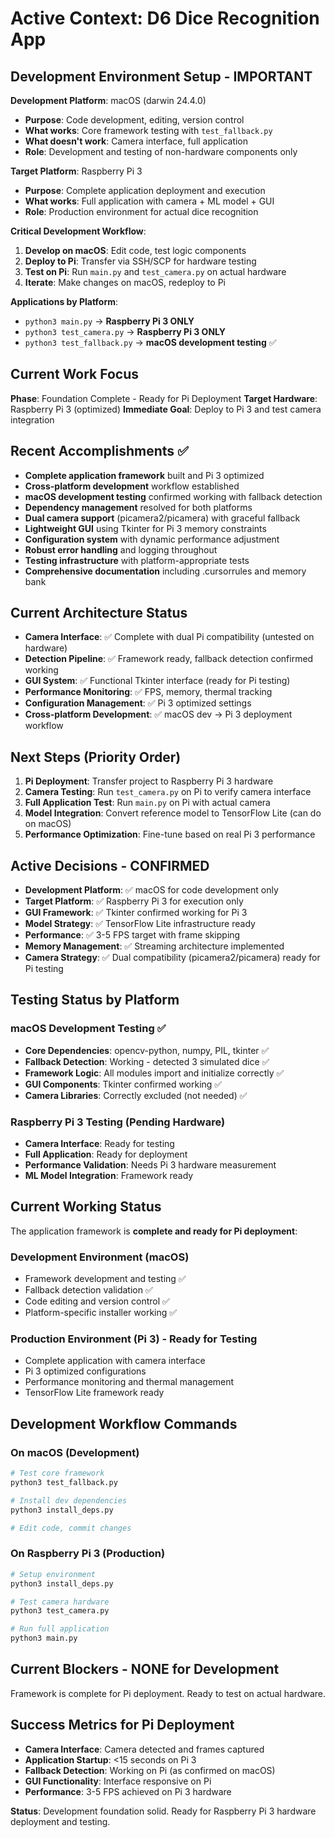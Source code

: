 # Active Context: D6 Dice Recognition App

## Development Environment Setup - IMPORTANT

**Development Platform**: macOS (darwin 24.4.0)

- **Purpose**: Code development, editing, version control
- **What works**: Core framework testing with `test_fallback.py`
- **What doesn't work**: Camera interface, full application
- **Role**: Development and testing of non-hardware components only

**Target Platform**: Raspberry Pi 3

- **Purpose**: Complete application deployment and execution
- **What works**: Full application with camera + ML model + GUI
- **Role**: Production environment for actual dice recognition

**Critical Development Workflow**:

1. **Develop on macOS**: Edit code, test logic components
2. **Deploy to Pi**: Transfer via SSH/SCP for hardware testing
3. **Test on Pi**: Run `main.py` and `test_camera.py` on actual hardware
4. **Iterate**: Make changes on macOS, redeploy to Pi

**Applications by Platform**:

- `python3 main.py` → **Raspberry Pi 3 ONLY**
- `python3 test_camera.py` → **Raspberry Pi 3 ONLY**
- `python3 test_fallback.py` → **macOS development testing** ✅

## Current Work Focus

**Phase**: Foundation Complete - Ready for Pi Deployment
**Target Hardware**: Raspberry Pi 3 (optimized)
**Immediate Goal**: Deploy to Pi 3 and test camera integration

## Recent Accomplishments ✅

- **Complete application framework** built and Pi 3 optimized
- **Cross-platform development** workflow established
- **macOS development testing** confirmed working with fallback detection
- **Dependency management** resolved for both platforms
- **Dual camera support** (picamera2/picamera) with graceful fallback
- **Lightweight GUI** using Tkinter for Pi 3 memory constraints
- **Configuration system** with dynamic performance adjustment
- **Robust error handling** and logging throughout
- **Testing infrastructure** with platform-appropriate tests
- **Comprehensive documentation** including .cursorrules and memory bank

## Current Architecture Status

- **Camera Interface**: ✅ Complete with dual Pi compatibility (untested on hardware)
- **Detection Pipeline**: ✅ Framework ready, fallback detection confirmed working
- **GUI System**: ✅ Functional Tkinter interface (ready for Pi testing)
- **Performance Monitoring**: ✅ FPS, memory, thermal tracking
- **Configuration Management**: ✅ Pi 3 optimized settings
- **Cross-platform Development**: ✅ macOS dev → Pi 3 deployment workflow

## Next Steps (Priority Order)

1. **Pi Deployment**: Transfer project to Raspberry Pi 3 hardware
2. **Camera Testing**: Run `test_camera.py` on Pi to verify camera interface
3. **Full Application Test**: Run `main.py` on Pi with actual camera
4. **Model Integration**: Convert reference model to TensorFlow Lite (can do on macOS)
5. **Performance Optimization**: Fine-tune based on real Pi 3 performance

## Active Decisions - CONFIRMED

- **Development Platform**: ✅ macOS for code development only
- **Target Platform**: ✅ Raspberry Pi 3 for execution only
- **GUI Framework**: ✅ Tkinter confirmed working for Pi 3
- **Model Strategy**: ✅ TensorFlow Lite infrastructure ready
- **Performance**: ✅ 3-5 FPS target with frame skipping
- **Memory Management**: ✅ Streaming architecture implemented
- **Camera Strategy**: ✅ Dual compatibility (picamera2/picamera) ready for Pi testing

## Testing Status by Platform

### macOS Development Testing ✅

- **Core Dependencies**: opencv-python, numpy, PIL, tkinter ✅
- **Fallback Detection**: Working - detected 3 simulated dice ✅
- **Framework Logic**: All modules import and initialize correctly ✅
- **GUI Components**: Tkinter confirmed working ✅
- **Camera Libraries**: Correctly excluded (not needed) ✅

### Raspberry Pi 3 Testing (Pending Hardware)

- **Camera Interface**: Ready for testing
- **Full Application**: Ready for deployment
- **Performance Validation**: Needs Pi 3 hardware measurement
- **ML Model Integration**: Framework ready

## Current Working Status

The application framework is **complete and ready for Pi deployment**:

### Development Environment (macOS)

- Framework development and testing ✅
- Fallback detection validation ✅
- Code editing and version control ✅
- Platform-specific installer working ✅

### Production Environment (Pi 3) - Ready for Testing

- Complete application with camera interface
- Pi 3 optimized configurations
- Performance monitoring and thermal management
- TensorFlow Lite framework ready

## Development Workflow Commands

### On macOS (Development)

```bash
# Test core framework
python3 test_fallback.py

# Install dev dependencies
python3 install_deps.py

# Edit code, commit changes
```

### On Raspberry Pi 3 (Production)

```bash
# Setup environment
python3 install_deps.py

# Test camera hardware
python3 test_camera.py

# Run full application
python3 main.py
```

## Current Blockers - NONE for Development

Framework is complete for Pi deployment. Ready to test on actual hardware.

## Success Metrics for Pi Deployment

- **Camera Interface**: Camera detected and frames captured
- **Application Startup**: <15 seconds on Pi 3
- **Fallback Detection**: Working on Pi (as confirmed on macOS)
- **GUI Functionality**: Interface responsive on Pi
- **Performance**: 3-5 FPS achieved on Pi 3 hardware

**Status**: Development foundation solid. Ready for Raspberry Pi 3 hardware deployment and testing.
